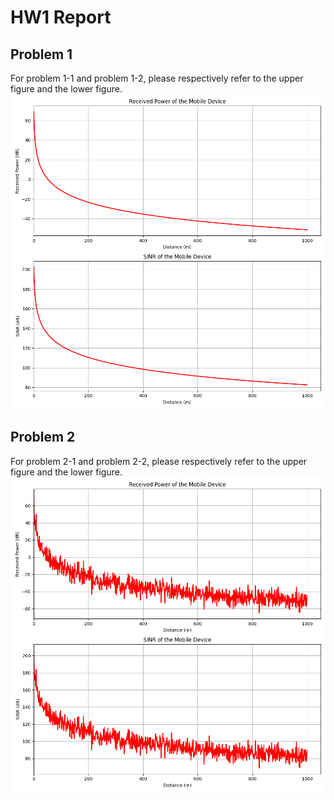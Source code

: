 # HW1 Report
## Problem 1
For problem 1-1 and problem 1-2, please respectively refer to the upper figure and the lower figure.
![fig](./1.png)

<div style="break-after:page;"></div>

## Problem 2
For problem 2-1 and problem 2-2, please respectively refer to the upper figure and the lower figure.
![fig](./2.png)
